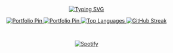 <p align="center">
<a href="https://git.io/typing-svg"><img src="https://readme-typing-svg.demolab.com?font=Fira+Code&size=30&pause=1000&color=3C8A0C&center=true&width=435&lines=Hello+There;Welcome+To+My+GitHub" alt="Typing SVG" /></a>
</h1>

<p align="center">
    <a href="https://jaydenzkoci.github.io">
    <img src="https://github-readme-stats.vercel.app/api/pin/?username=JaydenzKoci&repo=jaydenzkoci.github.io&theme=merko" alt="Portfolio Pin" />
    <a href="https://github.com/JaydenzKoci/song-projects">
    <img src="https://github-readme-stats.vercel.app/api/pin/?username=JaydenzKoci&repo=song-projects&theme=merko" alt="Portfolio Pin" />
    <img src="https://github-readme-stats.vercel.app/api/top-langs/?username=JaydenzKoci&size_weight=0.5&count_weight=0.5&theme=merko&card_width=400" alt="Top Languages" />
    <img src="https://streak-stats.demolab.com?user=JaydenzKoci&theme=merko&short_numbers=true&mode=weekly&card_width=400&card_height=286"" alt="GitHub Streak" />   
</a>   
<br/>
        
&nbsp;<div align="center">
  [![Spotify](https://novatorem.vercel.app/api/spotify?background_color=b6e100border_color=080c08)](https://open.spotify.com/track/01BDK4Skxzh5mqnTbQzWGy)
</div>
<br/>
